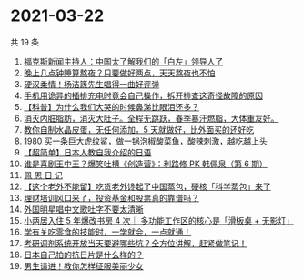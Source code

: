 # 2021-03-22

共 19 条

<!-- BEGIN ZHIHUVIDEO -->
<!-- 最后更新时间 Mon Mar 22 2021 07:07:38 GMT+0800 (China Standard Time) -->
1. [福克斯新闻主持人：中国太了解我们的「白左」领导人了](https://www.zhihu.com/zvideo/1356955055002972160)
1. [晚上几点钟睡算熬夜？只要做好两点，天天熬夜也不怕](https://www.zhihu.com/zvideo/1357010500283371520)
1. [硬汉柔情！杨洁篪先生唱得一曲好评弹](https://www.zhihu.com/zvideo/1356990518719811584)
1. [手机用诡异的插排充电时竟会自己操作，拆开排查这奇怪故障的原因](https://www.zhihu.com/zvideo/1356995380333461504)
1. [【科普】为什么我们大哭的时候鼻涕比眼泪还多？](https://www.zhihu.com/zvideo/1357026080940015616)
1. [消灭内脏脂肪，消灭大肚子。全程无跳跃，春季暴汗燃脂，大体重友好。](https://www.zhihu.com/zvideo/1356885366818168832)
1. [教你自制水晶皮蛋，无任何添加，5 天就做好，比外面买的还好吃](https://www.zhihu.com/zvideo/1356891507321126913)
1. [1980 买一条巨大虎纹鲨，做一锅泡椒酸菜鱼，酸辣刺激，越吃越上头](https://www.zhihu.com/zvideo/1356650904368955392)
1. [【超简单】日本人教自我介绍的日语](https://www.zhihu.com/zvideo/1357052004284583936)
1. [谁是喜剧王中王？爆笑吐槽《创造营》：利路修 PK 韩佩泉（第 6 期）](https://www.zhihu.com/zvideo/1356685606232375297)
1. [佩 恩 日 记](https://www.zhihu.com/zvideo/1356942626948743168)
1. [【这个老外不能留】吃货老外馋起了中国蒸包，硬核「科学蒸包」来了](https://www.zhihu.com/zvideo/1357004742787530752)
1. [理财培训风口来了，投资基金和股票真的靠谱吗？](https://www.zhihu.com/zvideo/1356896904421453824)
1. [外国明星唱中文歌吐字不要太清晰](https://www.zhihu.com/zvideo/1356622691299184641)
1. [小两居入住 5 年爆改书房 4 次｜ 多功能工作区的核心是「滑板桌 + 无影灯」](https://www.zhihu.com/zvideo/1357033562903003136)
1. [学有关吃零食的技能时，一学就会，一点就通！](https://www.zhihu.com/zvideo/1357083719887695872)
1. [考研调剂系统开放当天要避哪些坑？全方位讲解，赶紧做笔记！](https://www.zhihu.com/zvideo/1356591104427732992)
1. [日本自己拍的抗日片是什么样的？](https://www.zhihu.com/zvideo/1356180932873809920)
1. [男生请进！教你怎样征服美丽少女](https://www.zhihu.com/zvideo/1356732621729353728)
<!-- END ZHIHUVIDEO -->
